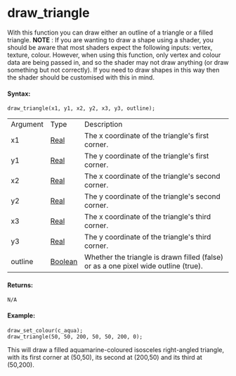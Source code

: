 # draw_triangle

With this function you can draw either an outline of a triangle or a
filled triangle. **NOTE** : If you are wanting to draw a shape using a
shader, you should be aware that most shaders expect the following
inputs: vertex, texture, colour. However, when using this function, only
vertex and colour data are being passed in, and so the shader may not
draw anything (or draw something but not correctly). If you need to draw
shapes in this way then the shader should be customised with this in
mind.

#### Syntax:

``` gml
draw_triangle(x1, y1, x2, y2, x3, y3, outline);
```

|          |                                                                            |                                                                                     |
|----------|----------------------------------------------------------------------------|-------------------------------------------------------------------------------------|
| Argument | Type                                                                       | Description                                                                         |
| x1       |  [Real](../../../../../GameMaker_Language/GML_Overview/Data_Types)     | The x coordinate of the triangle's first corner.                                    |
| y1       |  [Real](../../../../../GameMaker_Language/GML_Overview/Data_Types)     | The y coordinate of the triangle's first corner.                                    |
| x2       |  [Real](../../../../../GameMaker_Language/GML_Overview/Data_Types)     | The x coordinate of the triangle's second corner.                                   |
| y2       |  [Real](../../../../../GameMaker_Language/GML_Overview/Data_Types)     | The y coordinate of the triangle's second corner.                                   |
| x3       |  [Real](../../../../../GameMaker_Language/GML_Overview/Data_Types)     | The x coordinate of the triangle's third corner.                                    |
| y3       |  [Real](../../../../../GameMaker_Language/GML_Overview/Data_Types)     | The y coordinate of the triangle's third corner.                                    |
| outline  |  [Boolean](../../../../../GameMaker_Language/GML_Overview/Data_Types)  | Whether the triangle is drawn filled (false) or as a one pixel wide outline (true). |

#### Returns:

``` gml
N/A
```

#### Example:

``` gml
draw_set_colour(c_aqua);
draw_triangle(50, 50, 200, 50, 50, 200, 0);
```

This will draw a filled aquamarine-coloured isosceles right-angled
triangle, with its first corner at (50,50), its second at (200,50) and
its third at (50,200).
